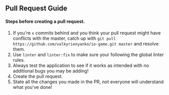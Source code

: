 ## Pull Request Guide
#### Steps before creating a pull request.

1. If you're `x` commits behind and you think your pull request might have conflicts with the master, catch up with `git pull https://github.com/valkyrienyanko/io-game.git master` and resolve them.
2. Use `linter` and `linter:fix` to make sure your following the global linter rules.
3. Always test the application to see if it works as intended with no additional bugs you may be adding!
4. Create the pull request.
5. State all the changes you made in the PR, not everyone will understand what you've done!